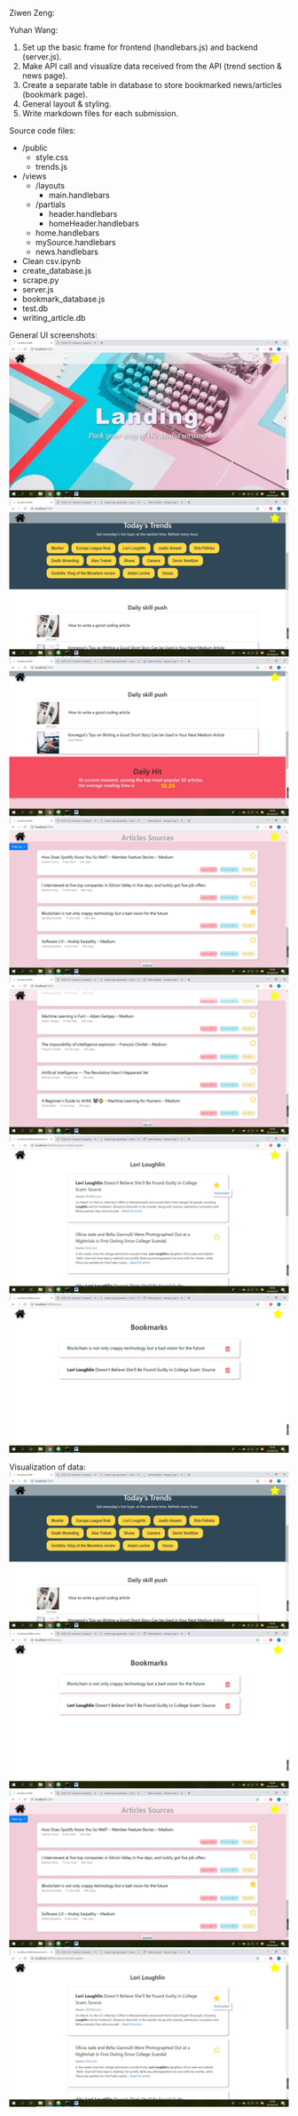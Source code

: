 Ziwen Zeng:

Yuhan Wang: 
1. Set up the basic frame for frontend (handlebars.js) and backend (server.js).
2. Make API call and visualize data received from the API (trend section & news page).
3. Create a separate table in database to store bookmarked news/articles (bookmark page).
4. General layout & styling.
5. Write markdown files for each submission.

Source code files:
 - /public
    - style.css
    - trends.js
 - /views
    - /layouts
       - main.handlebars
    - /partials
       - header.handlebars
       - homeHeader.handlebars
    - home.handlebars
    - mySource.handlebars
    - news.handlebars
 - Clean csv.ipynb
 - create_database.js
 - scrape.py
 - server.js
 - bookmark_database.js
 - test.db
 - writing_article.db



General UI screenshots:
![homepage](https://github.com/Hannahh1425/cogs121/blob/master/M5/home1.jpg)
![homepage](https://github.com/Hannahh1425/cogs121/blob/master/M5/home2.jpg)
![news page](https://github.com/Hannahh1425/cogs121/blob/master/M5/home3.jpg)
![news page](https://github.com/Hannahh1425/cogs121/blob/master/M5/home4.jpg)
![news page](https://github.com/Hannahh1425/cogs121/blob/master/M5/home5.jpg)
![news page](https://github.com/Hannahh1425/cogs121/blob/master/M5/trend.jpg)
![bookmark page](https://github.com/Hannahh1425/cogs121/blob/master/M5/bookmark.jpg)

Visualization of data:
![bookmark page](https://github.com/Hannahh1425/cogs121/blob/master/M5/home2.jpg)
![bookmark page](https://github.com/Hannahh1425/cogs121/blob/master/M5/bookmark.jpg)
![homepage](https://github.com/Hannahh1425/cogs121/blob/master/M5/home4.jpg)
![homepage](https://github.com/Hannahh1425/cogs121/blob/master/M5/trend.jpg)

